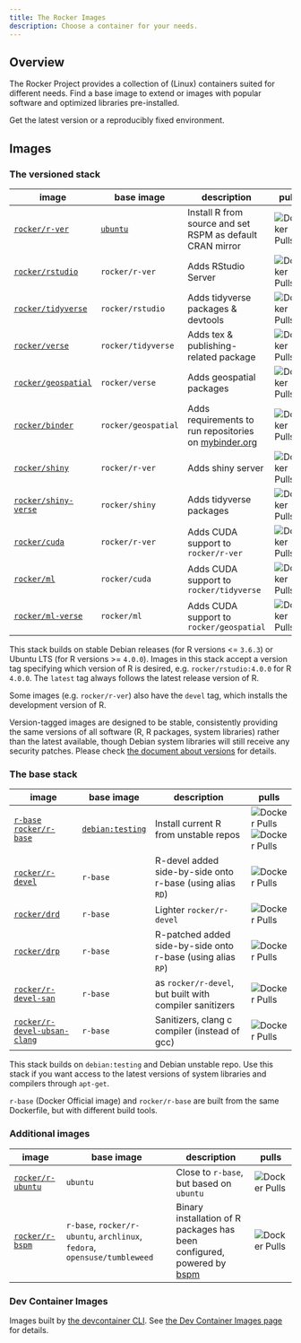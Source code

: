 ```yaml
---
title: The Rocker Images
description: Choose a container for your needs.
---
```


## Overview

The Rocker Project provides a collection of (Linux) containers suited for different needs.
Find a base image to extend or images with popular software and optimized libraries pre-installed.

Get the latest version or a reproducibly fixed environment.

## Images

### The versioned stack

| image                                       | base image                                  | description                                                                    | pulls                                                                   |
|---------------------------------------------|---------------------------------------------|--------------------------------------------------------------------------------|-------------------------------------------------------------------------|
| [`rocker/r-ver`](versioned/r-ver.md)        | [`ubuntu`](https://hub.docker.com/_/ubuntu) | Install R from source and set RSPM as default CRAN mirror                      | ![Docker Pulls](https://img.shields.io/docker/pulls/rocker/r-ver)       |
| [`rocker/rstudio`](versioned/rstudio.md)    | `rocker/r-ver`                              | Adds RStudio Server                                                            | ![Docker Pulls](https://img.shields.io/docker/pulls/rocker/rstudio)     |
| [`rocker/tidyverse`](versioned/rstudio.md)  | `rocker/rstudio`                            | Adds tidyverse packages & devtools                                             | ![Docker Pulls](https://img.shields.io/docker/pulls/rocker/tidyverse)   |
| [`rocker/verse`](versioned/rstudio.md)      | `rocker/tidyverse`                          | Adds tex & publishing-related package                                          | ![Docker Pulls](https://img.shields.io/docker/pulls/rocker/verse)       |
| [`rocker/geospatial`](versioned/rstudio.md) | `rocker/verse`                              | Adds geospatial packages                                                       | ![Docker Pulls](https://img.shields.io/docker/pulls/rocker/geospatial)  |
| [`rocker/binder`](versioned/binder.md)      | `rocker/geospatial`                         | Adds requirements to run repositories on [mybinder.org](https://mybinder.org/) | ![Docker Pulls](https://img.shields.io/docker/pulls/rocker/binder)      |
| [`rocker/shiny`](versioned/shiny.md)        | `rocker/r-ver`                              | Adds shiny server                                                              | ![Docker Pulls](https://img.shields.io/docker/pulls/rocker/shiny)       |
| [`rocker/shiny-verse`](versioned/shiny.md)  | `rocker/shiny`                              | Adds tidyverse packages                                                        | ![Docker Pulls](https://img.shields.io/docker/pulls/rocker/shiny-verse) |
| [`rocker/cuda`](versioned/cuda.md)          | `rocker/r-ver`                              | Adds CUDA support to `rocker/r-ver`                                            | ![Docker Pulls](https://img.shields.io/docker/pulls/rocker/cuda)        |
| [`rocker/ml`](versioned/cuda.md)            | `rocker/cuda`                               | Adds CUDA support to `rocker/tidyverse`                                        | ![Docker Pulls](https://img.shields.io/docker/pulls/rocker/ml)          |
| [`rocker/ml-verse`](versioned/cuda.md)      | `rocker/ml`                                 | Adds CUDA support to `rocker/geospatial`                                       | ![Docker Pulls](https://img.shields.io/docker/pulls/rocker/ml-verse)    |

This stack builds on stable Debian releases (for R versions <= `3.6.3`) or Ubuntu LTS (for R versions >= `4.0.0`).
Images in this stack accept a version tag specifying which version of R is desired, e.g. `rocker/rstudio:4.0.0` for R `4.0.0`.
The `latest` tag always follows the latest release version of R.

Some images (e.g. `rocker/r-ver`) also have the `devel` tag, which installs the development version of R.

Version-tagged images are designed to be stable, consistently providing the same versions of all software
(R, R packages, system libraries) rather than the latest available,
though Debian system libraries will still receive any security patches.
Please check [the document about versions](https://github.com/rocker-org/rocker-versioned2/wiki/Versions) for details.

### The base stack

| image                                                                             | base image                                          | description                                                | pulls                                                                                                                                              |
|-----------------------------------------------------------------------------------|-----------------------------------------------------|------------------------------------------------------------|----------------------------------------------------------------------------------------------------------------------------------------------------|
| [`r-base`](https://hub.docker.com/_/r-base)<br/>[`rocker/r-base`](base/r-base.md) | [`debian:testing`](https://hub.docker.com/_/debian) | Install current R from unstable repos                      | ![Docker Pulls](https://img.shields.io/docker/pulls/library/r-base.svg)<br/>![Docker Pulls](https://img.shields.io/docker/pulls/rocker/r-base.svg) |
| [`rocker/r-devel`](base/r-devel.md)                                               | `r-base`                                            | R-devel added side-by-side onto r-base (using alias `RD`)  | ![Docker Pulls](https://img.shields.io/docker/pulls/rocker/r-devel.svg)                                                                            |
| [`rocker/drd`](base/r-devel.md)                                                   | `r-base`                                            | Lighter `rocker/r-devel`                                   | ![Docker Pulls](https://img.shields.io/docker/pulls/rocker/drd.svg)                                                                                |
| [`rocker/drp`](base/r-devel.md)                                                   | `r-base`                                            | R-patched added side-by-side onto r-base (using alias `RP`) | ![Docker Pulls](https://img.shields.io/docker/pulls/rocker/drp.svg)                                                                                |
| [`rocker/r-devel-san`](base/r-devel.md)                                           | `r-base`                                            | as `rocker/r-devel`, but built with compiler sanitizers    | ![Docker Pulls](https://img.shields.io/docker/pulls/rocker/r-devel-san.svg)                                                                        |
| [`rocker/r-devel-ubsan-clang`](base/r-devel.md)                                   | `r-base`                                            | Sanitizers, clang c compiler (instead of gcc)              | ![Docker Pulls](https://img.shields.io/docker/pulls/rocker/r-devel-ubsan-clang.svg)                                                                |

This stack builds on `debian:testing` and Debian unstable repo.
Use this stack if you want access to the latest versions of system libraries and compilers through `apt-get`.

`r-base` (Docker Official image) and `rocker/r-base` are built from the same Dockerfile,
but with different build tools.

### Additional images

| image                                  | base image                                                                | description                                                                                                       | pulls                                                                    |
|----------------------------------------|---------------------------------------------------------------------------|-------------------------------------------------------------------------------------------------------------------|--------------------------------------------------------------------------|
| [`rocker/r-ubuntu`](other/r-ubuntu.md) | `ubuntu`                                                                  | Close to `r-base`, but based on `ubuntu`                                                                          | ![Docker Pulls](https://img.shields.io/docker/pulls/rocker/r-ubuntu.svg) |
| [`rocker/r-bspm`](other/r-bspm.md)     | `r-base`, `rocker/r-ubuntu`, `archlinux`, `fedora`, `opensuse/tumbleweed` | Binary installation of R packages has been configured, powered by [bspm](https://cran.r-project.org/package=bspm) | ![Docker Pulls](https://img.shields.io/docker/pulls/rocker/r-bspm.svg)   |

### Dev Container Images

Images built by [the devcontainer CLI](https://github.com/devcontainers/cli).
See [the Dev Container Images page](devcontainer/images.md) for details.
